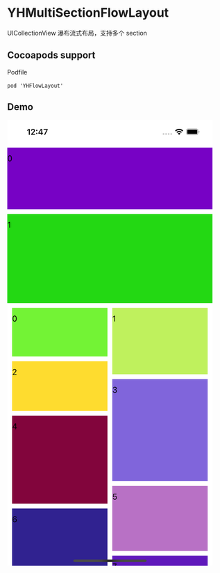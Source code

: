 # YHMultiSectionFlowLayout
UICollectionView 瀑布流式布局，支持多个 section

## Cocoapods support
Podfile

```
pod 'YHFlowLayout'
```
## Demo
![demo](./Images/demo.png) <br><br>
